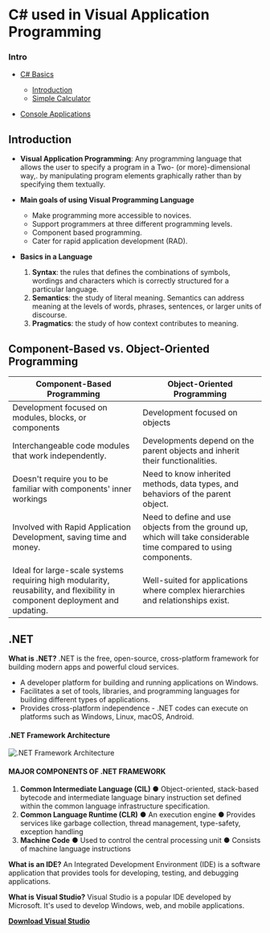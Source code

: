 # C# used in Visual Application Programming

### Intro
* [C# Basics](/Intro/)
  - [Introduction](./Intro/README.md)
  - [Simple Calculator](./Intro/Calculator.cs)

* [Console Applications](/Console%20Applications/)
 

## Introduction 

- **Visual Application Programming**: Any programming language that allows the user to
specify a program in a Two- (or more)-dimensional way,.
by manipulating program elements graphically rather
than by specifying them textually.


- **Main goals of using Visual Programming Language**
    - Make programming more accessible to novices.
    - Support programmers at three different programming levels.
    - Component based programming.
    - Cater for rapid application development (RAD).

- **Basics in a Language**
    1. **Syntax**: the rules that defines the combinations of symbols, wordings
    and characters which is correctly structured for a particular language.
    2. **Semantics**: the study of literal meaning. Semantics can address
    meaning at the levels of words, phrases, sentences, or larger units of
    discourse.
    3. **Pragmatics**: the study of how context contributes to meaning.


## Component-Based vs. Object-Oriented Programming

| Component-Based Programming                                           | Object-Oriented Programming                                                 |
| --------------------------------------------------------------------- | ---------------------------------------------------------------------------- |
| Development focused on modules, blocks, or components                 | Development focused on objects                                               |
| Interchangeable code modules that work independently.                 | Developments depend on the parent objects and inherit their functionalities. |
| Doesn't require you to be familiar with components' inner workings    | Need to know inherited methods, data types, and behaviors of the parent object. |
| Involved with Rapid Application Development, saving time and money.   | Need to define and use objects from the ground up, which will take considerable time compared to using components. |
| Ideal for large-scale systems requiring high modularity, reusability, and flexibility in component deployment and updating. | Well-suited for applications where complex hierarchies and relationships exist. |

## .NET

**What is .NET?**
.NET is the free, open-source, cross-platform framework for building modern
apps and powerful cloud services.

- A developer platform for building and running applications on Windows.
- Facilitates a set of tools, libraries, and programming languages for
building different types of applications.
- Provides cross-platform independence - .NET codes can execute on platforms
such as Windows, Linux, macOS, Android.

#### .NET Framework Architecture

<img align="center" src="https://encrypted-tbn0.gstatic.com/images?q=tbn:ANd9GcSkNHzc8eBR6vNBR4KFUbONiWR2gInD95KZwA&s" alt=".NET Framework Architecture">

#### MAJOR COMPONENTS OF .NET FRAMEWORK

1. **Common Intermediate Language (CIL)**
● Object-oriented, stack-based bytecode and intermediate language binary
instruction set defined within the common language infrastructure
specification.
2. **Common Language Runtime (CLR)**
● An execution engine
● Provides services like garbage collection, thread management, type-safety,
exception handling
3. **Machine Code**
● Used to control the central processing unit
● Consists of machine language instructions

**What is an IDE?**
An Integrated Development Environment (IDE) is a software application that
provides tools for developing, testing, and debugging applications.

**What is Visual Studio?**
Visual Studio is a popular IDE developed by Microsoft. It's used to develop
Windows, web, and mobile applications.

[**Download Visual Studio**](https://visualstudio.microsoft.com/)



